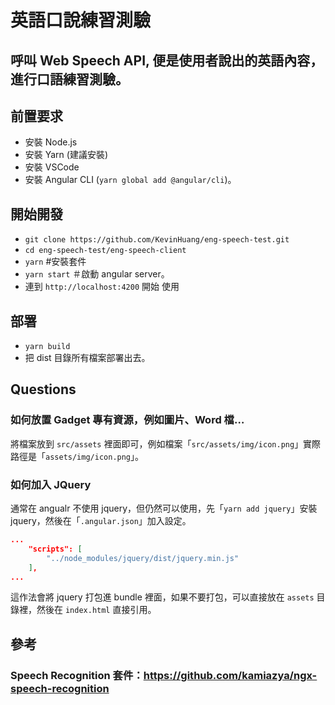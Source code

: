 英語口說練習測驗
====

## 呼叫 Web Speech API, 便是使用者說出的英語內容，進行口語練習測驗。 

## 前置要求
* 安裝 Node.js
* 安裝 Yarn (建議安裝)
* 安裝 VSCode
* 安裝 Angular CLI (`yarn global add @angular/cli`)。

## 開始開發
* `git clone https://github.com/KevinHuang/eng-speech-test.git `
* `cd eng-speech-test/eng-speech-client`
* `yarn` #安裝套件
* `yarn start` ＃啟動 angular server。
* 連到 `http://localhost:4200` 開始 使用

## 部署
* `yarn build`
* 把 dist 目錄所有檔案部署出去。

## Questions
### 如何放置 Gadget 專有資源，例如圖片、Word 檔…  
將檔案放到 `src/assets` 裡面即可，例如檔案「`src/assets/img/icon.png`」實際路徑是「`assets/img/icon.png`」。

### 如何加入 JQuery
通常在 angualr 不使用 jquery，但仍然可以使用，先「`yarn add jquery`」安裝 jquery，然後在「`.angular.json`」加入設定。
```json
...
    "scripts": [
        "../node_modules/jquery/dist/jquery.min.js"
    ],
...
```
這作法會將 jquery 打包進 bundle 裡面，如果不要打包，可以直接放在 `assets` 目錄裡，然後在 `index.html` 直接引用。

## 參考
### Speech Recognition 套件：https://github.com/kamiazya/ngx-speech-recognition

